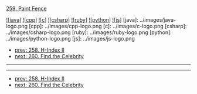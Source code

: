 [259. Paint Fence](https://leetcode.com/problems/paint-fence/)

[![java]](../java/259-paint-fence.md)
[![cpp]](../cpp/259-paint-fence.md)
[![c]](../c/259-paint-fence.md)
[![csharp]](../csharp/259-paint-fence.md)
[![ruby]](../ruby/259-paint-fence.md)
[![python]](../python/259-paint-fence.md)
[![js]](../js/259-paint-fence.md)
[java]: ../images/java-logo.png
[cpp]: ../images/cpp-logo.png
[c]: ../images/c-logo.png
[csharp]: ../images/csharp-logo.png
[ruby]: ../images/ruby-logo.png
[python]: ../images/python-logo.png
[js]: ../images/js-logo.png

- [prev: 258. H-Index II](258-h-index-ii.md)
- [next: 260. Find the Celebrity](260-find-the-celebrity.md)

---


---

- [prev: 258. H-Index II](258-h-index-ii.md)
- [next: 260. Find the Celebrity](260-find-the-celebrity.md)
